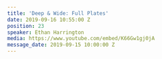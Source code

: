 ```yaml
---
title: 'Deep & Wide: Full Plates'
date: 2019-09-16 10:55:00 Z
position: 23
speaker: Ethan Harrington
media: https://www.youtube.com/embed/K66Gw1gj0jA
message_date: 2019-09-15 10:00:00 Z
---
```


